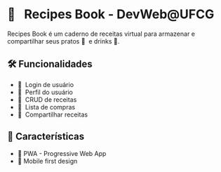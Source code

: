 # :sushi: &nbsp; Recipes Book - DevWeb@UFCG

Recipes Book é um caderno de receitas virtual para armazenar e compartilhar seus pratos :spaghetti:&nbsp; e drinks&nbsp;:tropical_drink:.

## :hammer_and_wrench: Funcionalidades

* :key:&nbsp; Login de usuário
* :bust_in_silhouette:&nbsp; Perfil do usuário
* :custard:&nbsp; CRUD de receitas
* :shopping_cart:&nbsp; Lista de compras
* :link:&nbsp; Compartilhar receitas

## :microscope: Características

* :school_satchel: PWA - Progressive Web App
* :iphone: Mobile first design
